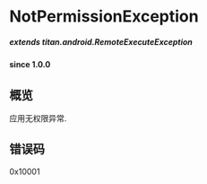 # NotPermissionException				

##### extends titan.android.RemoteExecuteException #####
			
#### since 1.0.0 ####

## 概览

应用无权限异常.

## 错误码

0x10001 